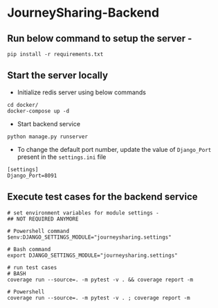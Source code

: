 # JourneySharing-Backend


## Run below command to setup the server - 
```
pip install -r requirements.txt
```

## Start the server locally
* Initialize redis server using below commands
```
cd docker/
docker-compose up -d
```
* Start backend service
```
python manage.py runserver
```

* To change the default port number, update the value of `Django_Port` present in the `settings.ini` file
```
[settings]
Django_Port=8091
```

## Execute test cases for the backend service
```
# set environment variables for module settings -
## NOT REQUIRED ANYMORE

# Powershell command
$env:DJANGO_SETTINGS_MODULE="journeysharing.settings"

# Bash command
export DJANGO_SETTINGS_MODULE="journeysharing.settings"

# run test cases
# BASH
coverage run --source=. -m pytest -v . && coverage report -m

# Powershell
coverage run --source=. -m pytest -v . ; coverage report -m
```
